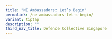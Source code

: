 ```yaml
---
title: "NE Ambassadors: Let’s Begin"
permalink: /ne-ambassadors-let-s-begin/
variant: tiptap
description: ""
third_nav_title: Defence Collective Singapore
---
```

